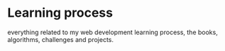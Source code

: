 # Learning process
everything related to my web development learning process, the books, algorithms, challenges and projects. 
